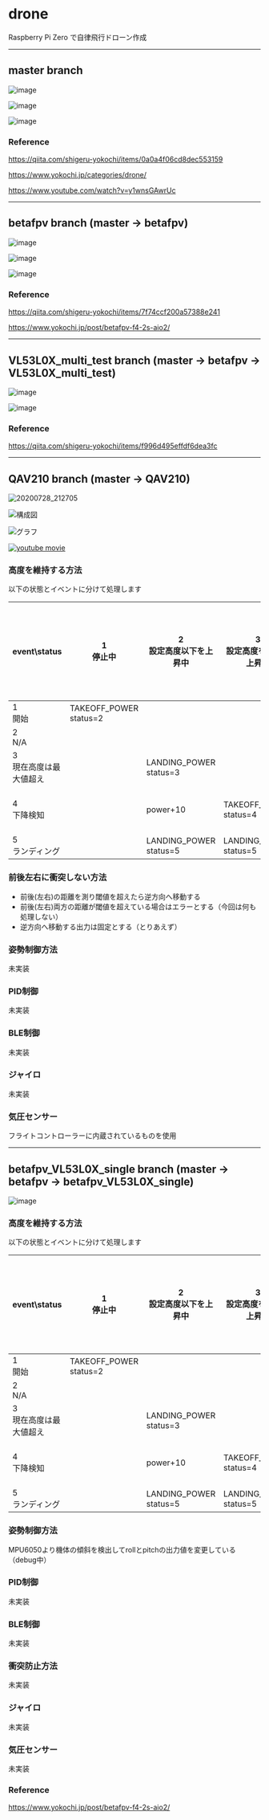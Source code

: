 # drone
Raspberry Pi Zero で自律飛行ドローン作成

--- 

## master branch


![image](https://user-images.githubusercontent.com/12773136/43676221-f3bdefaa-9827-11e8-811b-cb826ebf8dd1.jpg)

![image](https://user-images.githubusercontent.com/12773136/43676231-18f4e5a8-9828-11e8-921f-6428db3d63ec.PNG)


![image](https://user-images.githubusercontent.com/12773136/43676234-212db9b6-9828-11e8-9b9b-e0dd015f0483.PNG)


### Reference

https://qiita.com/shigeru-yokochi/items/0a0a4f06cd8dec553159

https://www.yokochi.jp/categories/drone/

https://www.youtube.com/watch?v=y1wnsGAwrUc

---

## betafpv branch (master -> betafpv)

![image](https://user-images.githubusercontent.com/12773136/86593366-08cd5a80-bfd0-11ea-9f26-9ea41cd77b76.jpeg)

![image](https://user-images.githubusercontent.com/12773136/86593390-14b91c80-bfd0-11ea-9557-1d50f6b7ce72.jpeg)


![image](https://user-images.githubusercontent.com/12773136/86593411-1edb1b00-bfd0-11ea-994b-16ae68178bc9.jpeg)

### Reference

https://qiita.com/shigeru-yokochi/items/7f74ccf200a57388e241

https://www.yokochi.jp/post/betafpv-f4-2s-aio2/

---

## VL53L0X_multi_test branch (master -> betafpv -> VL53L0X_multi_test)

![image](https://user-images.githubusercontent.com/12773136/87627932-d0b1de80-c76a-11ea-9244-5b19050b3075.jpg)

![image](https://user-images.githubusercontent.com/12773136/87628047-08b92180-c76b-11ea-83c4-acbfa9b98c95.png)

### Reference

https://qiita.com/shigeru-yokochi/items/f996d495effdf6dea3fc

---

## QAV210 branch (master -> QAV210)


![20200728_212705](https://user-images.githubusercontent.com/12773136/88665508-af150780-d119-11ea-9215-3024a63091c2.jpg)

![構成図](https://user-images.githubusercontent.com/12773136/89098291-251eb480-d421-11ea-8302-836958e13131.png)


![グラフ](https://user-images.githubusercontent.com/12773136/89097762-be979780-d41c-11ea-82b3-c3a84aab72ab.png)


[![youtube movie](http://i.ytimg.com/vi/JrEqpENNYcE/hqdefault.jpg)](https://www.youtube.com/watch?v=JrEqpENNYcE)


### 高度を維持する方法

以下の状態とイベントに分けて処理します

|  event\status  |  1 <br>停止中 | 2<br>設定高度以下を上昇中 | 3<br>設定高度を超えて上昇中 | 4<br>設定高度以下まで降下待ち | 5<br>ランディング中 |
| ---- | ---- | ---- | ---- | ---- | ---- |
|  1 <br>開始 |  TAKEOFF_POWER<br>status=2  | | | | |
|  2 <br> N/A |    | ||| |
|  3 <br>現在高度は最大値超え |    | LANDING_POWER<br>status=3|
|  4 <br>下降検知 |   |power+10 |TAKEOFF_POWER<br>status=4|設定高度未満の場合、TAKEOFF_POWER<br>status=2|
|  5 <br>ランディング |    |LANDING_POWER<br>status=5 |LANDING_POWER<br>status=5 |LANDING_POWER<br>status=5 |

### 前後左右に衝突しない方法

- 前後(左右)の距離を測り閾値を超えたら逆方向へ移動する
- 前後(左右)両方の距離が閾値を超えている場合はエラーとする（今回は何も処理しない）
- 逆方向へ移動する出力は固定とする（とりあえず）

### 姿勢制御方法

未実装

### PID制御

未実装

### BLE制御

未実装

### ジャイロ

未実装

### 気圧センサー

フライトコントローラーに内蔵されているものを使用

---

## betafpv_VL53L0X_single branch (master -> betafpv -> betafpv_VL53L0X_single)

![image](https://user-images.githubusercontent.com/12773136/87650959-66f6fc00-c78d-11ea-926d-ed318a7372e5.jpg)

### 高度を維持する方法

以下の状態とイベントに分けて処理します

|  event\status  |  1 <br>停止中 | 2<br>設定高度以下を上昇中 | 3<br>設定高度を超えて上昇中 | 4<br>設定高度以下まで降下待ち | 5<br>ランディング中 |
| ---- | ---- | ---- | ---- | ---- | ---- |
|  1 <br>開始 |  TAKEOFF_POWER<br>status=2  | | | | |
|  2 <br> N/A |    | ||| |
|  3 <br>現在高度は最大値超え |    | LANDING_POWER<br>status=3|
|  4 <br>下降検知 |   |power+10 |TAKEOFF_POWER<br>status=4|設定高度未満の場合、TAKEOFF_POWER<br>status=2|
|  5 <br>ランディング |    |LANDING_POWER<br>status=5 |LANDING_POWER<br>status=5 |LANDING_POWER<br>status=5 |

### 姿勢制御方法

MPU6050より機体の傾斜を検出してrollとpitchの出力値を変更している（debug中）

### PID制御

未実装

### BLE制御

未実装

### 衝突防止方法

未実装

### ジャイロ

未実装

### 気圧センサー

未実装

### Reference

https://www.yokochi.jp/post/betafpv-f4-2s-aio2/
